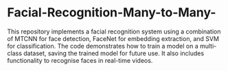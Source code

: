 # Facial-Recognition-Many-to-Many-
This repository implements a facial recognition system using a combination of MTCNN for face detection, FaceNet for embedding extraction, and SVM for classification.  The code demonstrates how to train a model on a multi-class dataset, saving the trained model for future use. It also includes functionality to recognise faces in real-time videos.
